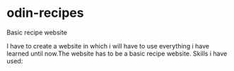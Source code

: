 # odin-recipes
Basic recipe website

I have to create a website in which i will have to use everything i have learned until now.The website has to be a basic recipe website.
Skills i have used:
